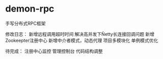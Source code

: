 # demon-rpc
手写分布式RPC框架

修改日志：
  新增远程调用超时时间
  解决高并发下Ñetty长连接回调问题
  新增Zookeepter注册中心
  新增中介者模式，动态代理
  项目多模块化
  单例模式优化


待完成：
  注册中心监控
  管理控制台
  代码结构调整
